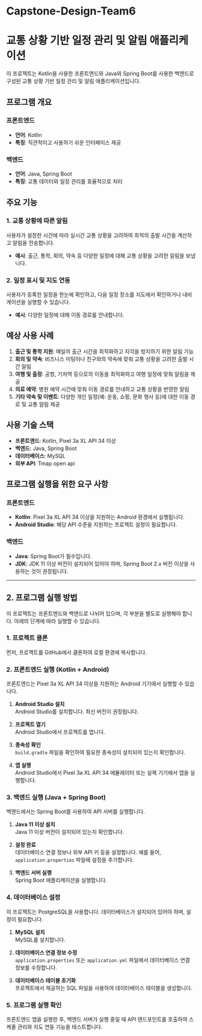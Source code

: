 # Capstone-Design-Team6
# 교통 상황 기반 일정 관리 및 알림 애플리케이션

이 프로젝트는 Kotlin을 사용한 프론트엔드와 Java와 Spring Boot를 사용한 백엔드로 구성된 교통 상황 기반 일정 관리 및 알림 애플리케이션입니다.

## 프로그램 개요

### 프론트엔드
- **언어**: Kotlin
- **특징**: 직관적이고 사용하기 쉬운 인터페이스 제공

### 백엔드
- **언어**: Java, Spring Boot
- **특징**: 교통 데이터와 일정 관리를 효율적으로 처리

## 주요 기능

### 1. 교통 상황에 따른 알림
사용자가 설정한 시간에 따라 실시간 교통 상황을 고려하여 최적의 출발 시간을 계산하고 알림을 전송합니다.

- **예시**: 출근, 통학, 회의, 약속 등 다양한 일정에 대해 교통 상황을 고려한 알림을 보냅니다.

### 2. 일정 표시 및 지도 연동
사용자가 등록한 일정을 한눈에 확인하고, 다음 일정 장소를 지도에서 확인하거나 내비게이션을 실행할 수 있습니다.

- **예시**: 다양한 일정에 대해 이동 경로를 안내합니다.

## 예상 사용 사례

1. **출근 및 통학 지원**: 매일의 출근 시간을 최적화하고 지각을 방지하기 위한 알림 기능
2. **회의 및 약속**: 비즈니스 미팅이나 친구와의 약속에 맞춰 교통 상황을 고려한 출발 시간 알림
3. **여행 및 출장**: 공항, 기차역 등으로의 이동을 최적화하고 여행 일정에 맞춰 알림을 제공
4. **의료 예약**: 병원 예약 시간에 맞춰 이동 경로를 안내하고 교통 상황을 반영한 알림
5. **기타 약속 및 이벤트**: 다양한 개인 일정(예: 운동, 쇼핑, 문화 행사 등)에 대한 이동 경로 및 교통 알림 제공

## 사용 기술 스택

- **프론트엔드**: Kotlin, Pixel 3a XL API 34 이상
- **백엔드**: Java, Spring Boot
- **데이터베이스**: MySQL
- **외부 API**: Tmap open api

## 프로그램 실행을 위한 요구 사항

### 프론트엔드

- **Kotlin**: Pixel 3a XL API 34 이상을 지원하는 Android 환경에서 실행됩니다.
- **Android Studio**: 해당 API 수준을 지원하는 프로젝트 설정이 필요합니다.

### 백엔드

- **Java**: Spring Boot가 필수입니다.
- **JDK**: JDK 11 이상 버전이 설치되어 있어야 하며, Spring Boot 2.x 버전 이상을 사용하는 것이 권장됩니다.

---

## 2. 프로그램 실행 방법

이 프로젝트는 프론트엔드와 백엔드로 나뉘어 있으며, 각 부분을 별도로 실행해야 합니다. 아래의 단계에 따라 실행할 수 있습니다.

### 1. 프로젝트 클론
먼저, 프로젝트를 GitHub에서 클론하여 로컬 환경에 복사합니다.

### 2. 프론트엔드 실행 (Kotlin + Android)
프론트엔드는 Pixel 3a XL API 34 이상을 지원하는 Android 기기에서 실행할 수 있습니다.

1. **Android Studio 설치**  
   Android Studio를 설치합니다. 최신 버전이 권장됩니다.

2. **프로젝트 열기**  
   Android Studio에서 프로젝트를 엽니다.

3. **종속성 확인**  
   `build.gradle` 파일을 확인하여 필요한 종속성이 설치되어 있는지 확인합니다.

4. **앱 실행**  
   Android Studio에서 Pixel 3a XL API 34 에뮬레이터 또는 실제 기기에서 앱을 실행합니다.

### 3. 백엔드 실행 (Java + Spring Boot)
백엔드에서는 Spring Boot를 사용하여 API 서버를 실행합니다.

1. **Java 11 이상 설치**  
   Java 11 이상 버전이 설치되어 있는지 확인합니다.

2. **설정 완료**  
   데이터베이스 연결 정보나 외부 API 키 등을 설정합니다. 예를 들어, `application.properties` 파일에 설정을 추가합니다.

3. **백엔드 서버 실행**  
   Spring Boot 애플리케이션을 실행합니다.

### 4. 데이터베이스 설정
이 프로젝트는 PostgreSQL을 사용합니다. 데이터베이스가 설치되어 있어야 하며, 설정이 필요합니다.

1. **MySQL 설치**  
   MySQL를 설치합니다.

2. **데이터베이스 연결 정보 수정**  
   `application.properties` 또는 `application.yml` 파일에서 데이터베이스 연결 정보를 수정합니다.

3. **데이터베이스 테이블 초기화**  
   프로젝트에서 제공하는 SQL 파일을 사용하여 데이터베이스 테이블을 생성합니다.

### 5. 프로그램 실행 확인
프론트엔드 앱을 실행한 후, 백엔드 서버가 실행 중일 때 API 엔드포인트를 호출하여 스케줄 관리와 지도 연동 기능을 테스트합니다.



